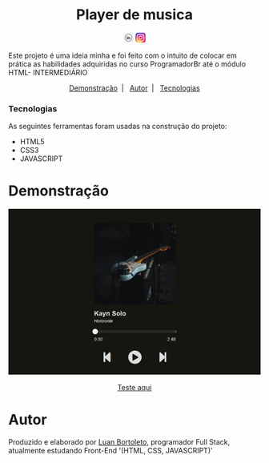 

<h1 align="center">Player de musica</h1>
<p  align='center'> 
 <a href= 'https://www.linkedin.com/in/luan-bortoleto-590490234/'>
 <img alt='Luan Bortoleto [Linkedin]' src='./imagens/iconlink.jpg' width=20px></a>
  <a href='https://www.instagram.com/luanbortoleto/'><img alt='Luan Bortoleto [Instagram]' src='./imagens/iconinsta2.png' width=20px></a>
  </p>
<p>Este projeto é uma ideia minha e foi feito com o intuito de colocar em prática as habilidades adquiridas no curso ProgramadorBr até o módulo HTML- INTERMEDIÁRIO</p>

<p align="center">
  <a href="#demonstração">Demonstração</a>&nbsp;&nbsp;|&nbsp;&nbsp;
  <a href="#autor">Autor</a>&nbsp;&nbsp;|&nbsp;&nbsp;
  <a href="#tecnologias">Tecnologias</a>
 
  
</p>

### Tecnologias

As seguintes ferramentas foram usadas na construção do projeto:

<div>
<ul>
<li>HTML5</li>
<li>CSS3</li>
<li>JAVASCRIPT</li>
</ul>
</div>

# Demonstração

<img src= './imagens/player2.gif'>
<p  align='center' font-size=20px> <a  href='https://luan400.github.io/playermusica/'> Teste aqui</a><p/>



# Autor
<p>Produzido e elaborado por <a href='https://www.instagram.com/luanbortoleto/'>Luan Bortoleto</a>, programador Full Stack, atualmente estudando Front-End '(HTML, CSS, JAVASCRIPT)'</p>


